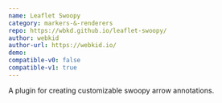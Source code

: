 ```yaml
---
name: Leaflet Swoopy
category: markers-&-renderers
repo: https://wbkd.github.io/leaflet-swoopy/
author: webkid
author-url: https://webkid.io/
demo: 
compatible-v0: false
compatible-v1: true
---
```


A plugin for creating customizable swoopy arrow annotations.
